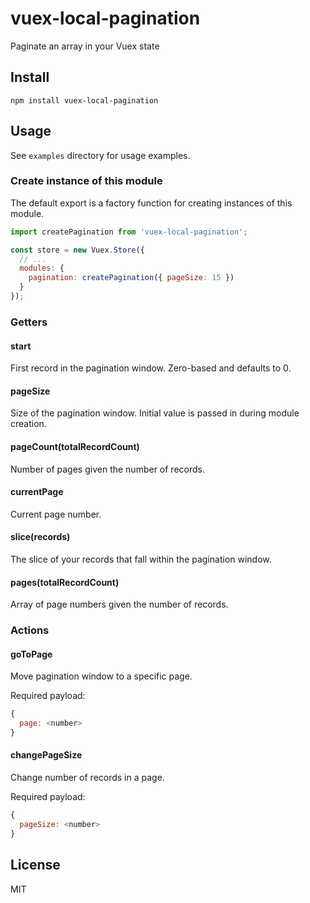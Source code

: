 # vuex-local-pagination

Paginate an array in your Vuex state

## Install

`npm install vuex-local-pagination`

## Usage

See `examples` directory for usage examples.

### Create instance of this module

The default export is a factory function for creating instances of this module.

```js
import createPagination from 'vuex-local-pagination';

const store = new Vuex.Store({
  // ...
  modules: {
    pagination: createPagination({ pageSize: 15 })
  }
});
```

### Getters

#### start

First record in the pagination window. Zero-based and defaults to 0.

#### pageSize

Size of the pagination window. Initial value is passed in during module creation.

#### pageCount(totalRecordCount)

Number of pages given the number of records.

#### currentPage

Current page number.

#### slice(records)

The slice of your records that fall within the pagination window.

#### pages(totalRecordCount)

Array of page numbers given the number of records.

### Actions

#### goToPage

Move pagination window to a specific page.

Required payload:

```js
{
  page: <number>
}
```

#### changePageSize

Change number of records in a page.

Required payload:

```js
{
  pageSize: <number>
}
```

## License

MIT
